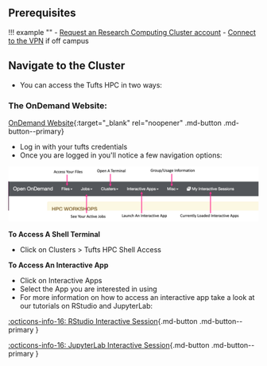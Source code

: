## Prerequisites

!!! example ""
    - [Request an Research Computing Cluster account](http://research.uit.tufts.edu/)
    - [Connect to the VPN](https://access.tufts.edu/vpn) if off campus


## Navigate to the Cluster

- You can access the Tufts HPC in two ways:

### The OnDemand Website:

[OnDemand Website](https://ondemand.pax.tufts.edu){:target="_blank" rel="noopener" .md-button .md-button--primary}

- Log in with your tufts credentials
- Once you are logged in you'll notice a few navigation options:

![](images/ondemand_layout_pic.png)

**To Access A Shell Terminal**

- Click on Clusters > Tufts HPC Shell Access

**To Access An Interactive App**

- Click on Interactive Apps
- Select the App you are interested in using
- For more information on how to access an interactive app take a look at our tutorials on RStudio and JupyterLab:


[:octicons-info-16: RStudio Interactive Session](https://bionomad.github.io/tuftsTutorials/tools/r-rstudio/){.md-button .md-button--primary }

[:octicons-info-16: JupyterLab Interactive Session](https://bionomad.github.io/tuftsTutorials/tools/python-jupyter/){.md-button .md-button--primary }
